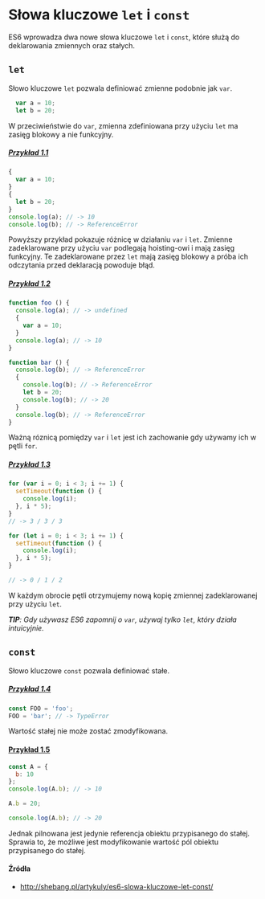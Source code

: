 # Słowa kluczowe `let` i `const`

ES6 wprowadza dwa nowe słowa kluczowe `let` i `const`, które służą do deklarowania zmiennych oraz stałych.

## `let`

Słowo kluczowe `let` pozwala definiować zmienne podobnie jak `var`.

```js
  var a = 10;
  let b = 20;
```

W przeciwieństwie do `var`, zmienna zdefiniowana przy użyciu `let` ma zasięg blokowy a nie funkcyjny.

##### [Przykład 1.1](http://plnkr.co/edit/fkWrj6THZfqdhwgdazL8)
```js
{
  var a = 10;
}
{
  let b = 20;
}
console.log(a); // -> 10
console.log(b); // -> ReferenceError
```

Powyższy przykład pokazuje różnicę w działaniu `var` i `let`. Zmienne zadeklarowane przy użyciu `var` podlegają hoisting-owi i mają zasięg funkcyjny. Te zadeklarowane przez `let` mają zasięg blokowy a próba ich odczytania przed deklaracją powoduje błąd.

##### [Przykład 1.2](http://plnkr.co/edit/e7ro7q5JKs1K3EfgpdfJ)
```js
function foo () {
  console.log(a); // -> undefined
  {
    var a = 10;
  }
  console.log(a); // -> 10
}

function bar () {
  console.log(b); // -> ReferenceError
  {
    console.log(b); // -> ReferenceError
    let b = 20;
    console.log(b); // -> 20
  }
  console.log(b); // -> ReferenceError
}
```

Ważną róznicą pomiędzy `var` i `let` jest ich zachowanie gdy używamy ich w pętli `for`. 

##### [Przykład 1.3](http://plnkr.co/edit/qhvTBqPcI9Jph9cHnsGn)
```js
for (var i = 0; i < 3; i += 1) {
  setTimeout(function () {
    console.log(i);
  }, i * 5);
}
// -> 3 / 3 / 3

for (let i = 0; i < 3; i += 1) {
  setTimeout(function () {
    console.log(i);
  }, i * 5);
}

// -> 0 / 1 / 2
```

W każdym obrocie pętli otrzymujemy nową kopię zmiennej zadeklarowanej przy użyciu `let`. 

_**TIP**: Gdy używasz ES6 zapomnij o `var`, używaj tylko `let`, który działa intuicyjnie._

## `const`

Słowo kluczowe `const` pozwala definiować stałe.

##### [Przykład 1.4](http://plnkr.co/edit/y2VpTazmZIvNH1T2Lb5P)
```js
const FOO = 'foo';
FOO = 'bar'; // -> TypeError
```

Wartość stałej nie może zostać zmodyfikowana.

#### [Przykład 1.5](http://plnkr.co/edit/xA3JcHFoV5AON8dVe6cC)
```js
const A = {
  b: 10
};
console.log(A.b); // -> 10

A.b = 20;

console.log(A.b); // -> 20
```

Jednak pilnowana jest jedynie referencja obiektu przypisanego do stałej. Sprawia to, że możliwe jest modyfikowanie wartość pól obiektu przypisanego do stałej.

#### Źródła

* http://shebang.pl/artykuly/es6-slowa-kluczowe-let-const/

